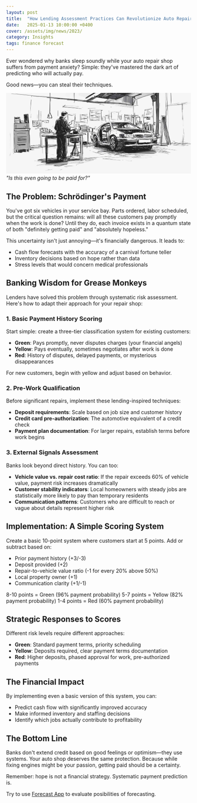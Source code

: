 ```yaml
---
layout: post
title:  "How Lending Assessment Practices Can Revolutionize Auto Repair Shop's Cash Flow"
date:   2025-01-13 10:00:00 +0400
cover: /assets/img/news/2023/
category: Insights
tags: finance forecast
---
```


Ever wondered why banks sleep soundly while your auto repair shop suffers from payment anxiety? Simple: they've mastered the dark art of predicting who will actually pay. 

Good news—you can steal their techniques.

<div class="full-width">
  <img src="/assets/img/newsroom/2025/auto_mechanic.jpg" />
</div>
<cite>"Is this even going to be paid for?"</cite>

## The Problem: Schrödinger's Payment

You've got six vehicles in your service bay. Parts ordered, labor scheduled, but the critical question remains: will all these customers pay promptly when the work is done? Until they do, each invoice exists in a quantum state of both "definitely getting paid" and "absolutely hopeless."

This uncertainty isn't just annoying—it's financially dangerous. It leads to:
- Cash flow forecasts with the accuracy of a carnival fortune teller
- Inventory decisions based on hope rather than data
- Stress levels that would concern medical professionals

## Banking Wisdom for Grease Monkeys

Lenders have solved this problem through systematic risk assessment. Here's how to adapt their approach for your repair shop:

### 1. Basic Payment History Scoring

Start simple: create a three-tier classification system for existing customers:
- **Green**: Pays promptly, never disputes charges (your financial angels)
- **Yellow**: Pays eventually, sometimes negotiates after work is done
- **Red**: History of disputes, delayed payments, or mysterious disappearances

For new customers, begin with yellow and adjust based on behavior.

### 2. Pre-Work Qualification

Before significant repairs, implement these lending-inspired techniques:
- **Deposit requirements**: Scale based on job size and customer history
- **Credit card pre-authorization**: The automotive equivalent of a credit check
- **Payment plan documentation**: For larger repairs, establish terms before work begins

### 3. External Signals Assessment

Banks look beyond direct history. You can too:
- **Vehicle value vs. repair cost ratio**: If the repair exceeds 60% of vehicle value, payment risk increases dramatically
- **Customer stability indicators**: Local homeowners with steady jobs are statistically more likely to pay than temporary residents
- **Communication patterns**: Customers who are difficult to reach or vague about details represent higher risk

## Implementation: A Simple Scoring System

Create a basic 10-point system where customers start at 5 points. Add or subtract based on:
- Prior payment history (+3/-3)
- Deposit provided (+2)
- Repair-to-vehicle value ratio (-1 for every 20% above 50%)
- Local property owner (+1)
- Communication clarity (+1/-1)

8-10 points = Green (96% payment probability)
5-7 points = Yellow (82% payment probability)
1-4 points = Red (60% payment probability)

## Strategic Responses to Scores

Different risk levels require different approaches:
- **Green**: Standard payment terms, priority scheduling
- **Yellow**: Deposits required, clear payment terms documentation
- **Red**: Higher deposits, phased approval for work, pre-authorized payments

## The Financial Impact

By implementing even a basic version of this system, you can:
- Predict cash flow with significantly improved accuracy
- Make informed inventory and staffing decisions
- Identify which jobs actually contribute to profitability

## The Bottom Line

Banks don't extend credit based on good feelings or optimism—they use systems. Your auto shop deserves the same protection. Because while fixing engines might be your passion, getting paid should be a certainty.

Remember: hope is not a financial strategy. Systematic payment prediction is.

Try to use [Forecast App](/tools/forecast/) to evaluate posibilities of forecasting.